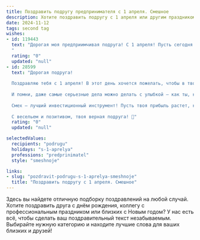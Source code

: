 ```yaml
---
title: Поздравить подругу предпринимателя с 1 апреля. Смешное
description: Хотите поздравить подругу с 1 апреля или другим праздником? Наш ИИ создаст незабываемое поздравление, а вы обязательно выделитесь среди других.  
date: 2024-11-12
tags: second tag
wishes:
- id: 119443
  text: "Дорогая моя предприимчивая подруга! С 1 апреля! Пусть сегодня твои дела идут в гору, как курс акций после удачного запуска нового проекта (пусть даже этого проекта пока только в твоей голове!).  Желаю тебе океана смеха, горы денег (хотя бы холмик, для начала) и чтобы все твои конкуренты внезапно забыли, как пользоваться калькулятором!  Удачи в твоих невероятных авантюрах!
  "
  rating: "0"
  updated: "null"
- id: 28599
  text: "Дорогая подруга!
  
  Поздравляю тебя с 1 апреля! В этот день хочется пожелать, чтобы в твоем бизнесе было столько же легкости и радости, сколько в шутках! Пусть конкуренты смущаются от твоего блестящего ума, как будто они попали в ловушку крошечного поросенка!
  
  И помни, даже самые серьезные дела можно делать с улыбкой – как ты, когда продаешь свои идеи! Желаю, чтобы твои бизнес-планы сбывались быстрее, чем мы успеваем разоблачить шутки на этом празднике!
  
  Смех — лучший инвестиционный инструмент! Пусть твоя прибыль растет, как наш юмор в этот весенний день!
  
  С весельем и позитивом, твоя верная подруга! 🎉"
  rating: "0"
  updated: "null"

selectedValues:
  recipients: "podrugu"
  holidays: "s-1-aprelya"
  professions: "predprinimatel"
  style: "smeshnoje"

links:
- slug: "pozdravit-podrugu-s-1-aprelya-smeshnoje"
  title: "Поздравить подругу с 1 апреля. Смешное"
---
```


Здесь вы найдете отличную подборку поздравлений на любой случай.
Хотите поздравить друга с днём рождения, коллегу с профессиональным праздником или близких с Новым годом? У нас есть всё, чтобы сделать ваш поздравительный текст незабываемым. Выбирайте нужную категорию и находите лучшие слова для ваших близких и друзей!
